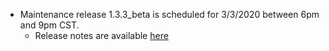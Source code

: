 * Maintenance release 1.3.3_beta is scheduled for 3/3/2020 between 6pm and 9pm CST.
  * Release notes are available [here](https://raw.githubusercontent.com/voicegain/platform/master/RELEASE.md)
